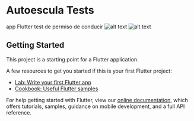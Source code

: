 # Autoescula Tests

app Flutter test de permiso de conducir
![alt text](https://user-images.githubusercontent.com/43676321/60535147-bf369980-9d03-11e9-8a8f-62c1ad762ea5.png)
![alt text](https://user-images.githubusercontent.com/43676321/60535148-bfcf3000-9d03-11e9-88b2-8f2d05bd26c5.png)

## Getting Started

This project is a starting point for a Flutter application.

A few resources to get you started if this is your first Flutter project:

- [Lab: Write your first Flutter app](https://flutter.dev/docs/get-started/codelab)
- [Cookbook: Useful Flutter samples](https://flutter.dev/docs/cookbook)

For help getting started with Flutter, view our 
[online documentation](https://flutter.dev/docs), which offers tutorials, 
samples, guidance on mobile development, and a full API reference.
